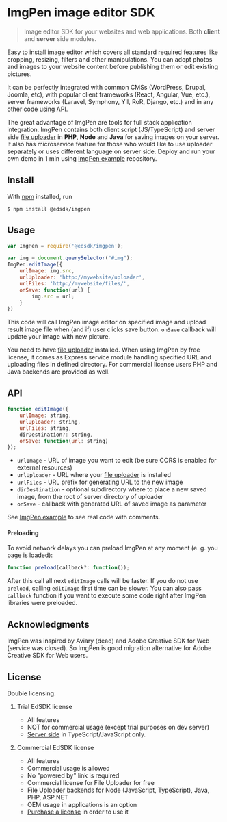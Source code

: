 # ImgPen image editor SDK

> Image editor SDK for your websites and web applications. Both **client** and **server** side modules.

Easy to install image editor which covers all standard required features like cropping, resizing, filters and other manipulations. You can adopt photos and images to your website content before publishing them or edit existing pictures.

It can be perfectly integrated with common CMSs (WordPress, Drupal, Joomla, etc), with popular client frameworks (React, Angular, Vue, etc.), server frameworks (Laravel, Symphony, YII, RoR, Django, etc.) and in any other code using API.

The great advantage of ImgPen are tools for full stack application integration.
ImgPen contains both client script (JS/TypeScript) and server side [file uploader](https://npmjs.com/package/@edsdk/file-uploader-server) in **PHP**, **Node** and **Java** for saving images on your server. It also has microservice feature for those who would like to use uploader separately or uses different language on server side.
Deploy and run your own demo in 1 min using [ImgPen example](https://github.com/edsdk/imgpen-example) repository.


## Install

With [npm](https://npmjs.com/) installed, run

```
$ npm install @edsdk/imgpen
```


## Usage

```js
var ImgPen = require('@edsdk/imgpen');

var img = document.querySelector("#img");
ImgPen.editImage({
    urlImage: img.src,
    urlUploader: 'http://mywebsite/uploader',
    urlFiles: 'http://mywebsite/files/',
    onSave: function(url) {
        img.src = url;
    }
})
```

This code will call ImgPen image editor on specified image and upload result image file when (and if) user clicks save button. `onSave` callback will update your image with new picture.

You need to have [file uploader](https://npmjs.com/package/@edsdk/file-uploader-server) installed. When using ImgPen by free license, it comes as Express service module handling specified URL and uploading files in defined directory. For commercial license users PHP and Java backends are provided as well.


## API

```js
function editImage({
    urlImage: string,
    urlUploader: string,
    urlFiles: string,
    dirDestination?: string,
    onSave: function(url: string)
});
```

- `urlImage` - URL of image you want to edit (be sure CORS is enabled for external resources)
- `urlUploader` - URL where your [file uploader](https://npmjs.com/package/@edsdk/file-uploader-server) is installed
- `urlFiles` - URL prefix for generating URL to the new image
- `dirDestination` - optional subdirectory where to place a new saved image, from the root of server directory of uploader
- `onSave` - callback with generated URL of saved image as parameter

See [ImgPen example](https://github.com/edsdk/imgpen-example) to see real code with comments.


#### Preloading

To avoid network delays you can preload ImgPen at any moment (e. g. you page is loaded):

```js
function preload(callback?: function());
```

After this call all next `editImage` calls will be faster. If you do not use `preload`, calling `editImage` first time can be slower.
You can also pass `callback` function if you want to execute some code right after ImgPen libraries were preloaded.


## Acknowledgments

ImgPen was inspired by Aviary (dead) and Adobe Creative SDK for Web (service was closed).
So ImgPen is good migration alternative for Adobe Creative SDK for Web users.


## License

Double licensing:

1. Trial EdSDK license
    - All features
    - NOT for commercial usage (except trial purposes on dev server)
    - [Server side](https://npmjs.com/package/@edsdk/file-uploader-server) in TypeScript/JavaScript only.

2. Commercial EdSDK license
    - All features
    - Commercial usage is allowed
    - No "powered by" link is required
    - Commercial license for File Uploader for free
    - File Uploader backends for Node (JavaScript, TypeScript), Java, PHP, ASP.NET
    - OEM usage in applications is an option
    - [Purchase a license](https://imgpen.com) in order to use it